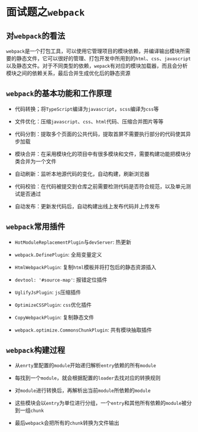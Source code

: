 # 面试题之`webpack`

## 对`webpack`的看法

`webpack`是一个打包工具，可以使用它管理项目的模块依赖，并编译输出模块所需要的静态文件，它可以很好的管理、打包开发中所用到的`html`、`css`、`javascript`以及静态文件。对于不同类型的依赖，`wepack`有对应的模块加载器，而且会分析模块之间的依赖关系，最后合并生成优化后的静态资源

## `webpack`的基本功能和工作原理

- 代码转换；将`TypeScript`编译为`javascript`，`scss`编译为`css`等

- 文件优化：压缩`javascript`、`css`、`html`代码、压缩合并图片等等

- 代码分割：提取多个页面的公共代码，提取首屏不需要执行部分的代码使其异步加载

- 模块合并：在采用模块化的项目中有很多模块和文件，需要构建功能把模块分类合并为一个文件

- 自动刷新：监听本地源代码的变化，自动构建，刷新浏览器

- 代码校验：在代码被提交到仓库之前需要检测代码是否符合规范，以及单元测试是否通过

- 自动发布：更新发代码后，自动构建出线上发布代码并上传发布

## `webpack`常用插件

- `HotModuleReplacementPlugin`与`devServer`: 热更新
  
- `webpack.DefinePlugin`: 全局变量定义

- `HtmlWebpackPlugin`: 复制`html`模板并将打包后的静态资源插入

- `devtool: '#source-map'`: 报错定位插件

- `UglifyJsPlugin`: `js`压缩插件

- `OptimizeCSSPlugin`: `css`优化插件

- `CopyWebpackPlugin`: 复制静态文件

- `webpack.optimize.CommonsChunkPlugin`: 共有模块抽取插件
  
## `webpack`构建过程

- 从`enrty`里配置的`module`开始递归解析`entry`依赖的所有`module`

- 每找到一个`module`，就会根据配置的`loader`去找对应的转换规则

- 对`module`进行转换后，再解析出当前`module`所依赖的`module`

- 这些模块会以`entry`为单位进行分组，一个`entry`和其他所有依赖的`module`被分到一组`chunk`

- 最后`webpack`会把所有的`chunk`转换为文件输出  
